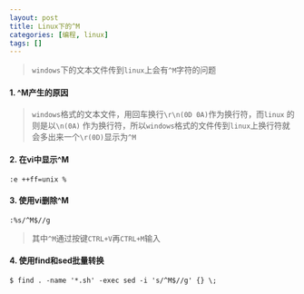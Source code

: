 ```yaml
---
layout: post
title: Linux下的^M
categories: [编程, linux]
tags: []
---
```


> `windows`下的文本文件传到`linux`上会有`^M`字符的问题

#### 1. ^M产生的原因

> `windows`格式的文本文件，用回车换行`\r\n(0D 0A)`作为换行符，而`linux` 的则是以`\n(0A)` 作为换行符，所以`windows`格式的文件传到`linux`上换行符就会多出来一个`\r(0D)`显示为`^M`

#### 2. 在vi中显示^M

```
:e ++ff=unix %
```

#### 3. 使用vi删除^M

```
:%s/^M$//g
```
> 其中`^M`通过按键`CTRL+V`再`CTRL+M`输入

#### 4. 使用find和sed批量转换

```
$ find . -name '*.sh' -exec sed -i 's/^M$//g' {} \;
```  